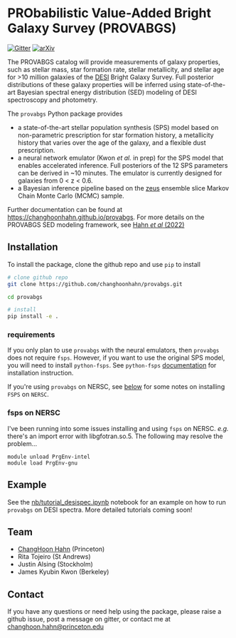 # PRObabilistic Value-Added Bright Galaxy Survey (PROVABGS)
[![Gitter](https://badges.gitter.im/provabgs/provabgs.svg)](https://gitter.im/provabgs/provabgs?utm_source=badge&utm_medium=badge&utm_campaign=pr-badge)
[![arXiv](https://img.shields.io/badge/arXiv-2202.01809-B31B1B.svg)](https://arxiv.org/abs/2202.01809)

The PROVABGS catalog will provide measurements of galaxy properties, such as stellar mass, 
star formation rate, stellar metallicity, and stellar age for >10 million galaxies of the 
[DESI](http://desi.lbl.gov/) Bright Galaxy Survey. 
Full posterior distributions of these galaxy properties will be inferred using state-of-the-art
Bayesian spectral energy distribution (SED) modeling of DESI spectroscopy and photometry.

The `provabgs` Python package provides 

- a state-of-the-art stellar population synthesis (SPS) model based on
  non-parametric prescription for star formation history, a metallicity 
  history that varies over the age of the galaxy, and a flexible dust 
  prescription. 
- a neural network emulator (Kwon *et al.* in prep)  for the SPS model
  that enables accelerated inference. Full posteriors of the 12 SPS parameters 
  can be derived in ~10 minutes. The emulator is currently designed for
  galaxies from 0 < z < 0.6.
- a Bayesian inference pipeline based on the [zeus](https://github.com/minaskar/zeus)
  ensemble slice Markov Chain Monte Carlo (MCMC) sample.  

Further documentation can be found at https://changhoonhahn.github.io/provabgs.
For more details on the PROVABGS SED modeling framework, see [Hahn *et al* (2022)](https://arxiv.org/abs/2202.01809)

## Installation
To install the package, clone the github repo and use `pip` to install  
```bash
# clone github repo 
git clone https://github.com/changhoonhahn/provabgs.git

cd provabgs

# install 
pip install -e . 
```

### requirements
If you only plan to use `provabgs` with the neural emulators, then `provabgs` 
does not require `fsps`. However, if you want to use the original SPS model, 
you will need to install `python-fsps`.  See `python-fsps`
[documentation](https://python-fsps.readthedocs.io/en/latest/) for installation
instruction. 

If you're using `provabgs` on NERSC, see [below](#fsps-on-nersc) for 
some notes on installing `FSPS` on `NERSC`.

### fsps on NERSC
I've been running into some issues installing and using `fsps` on NERSC. *e.g.*
there's an import error with libgfotran.so.5. The following may resolve the problem... 
```
module unload PrgEnv-intel
module load PrgEnv-gnu

```

## Example
See the [nb/tutorial_desispec.ipynb](https://github.com/changhoonhahn/provabgs/blob/main/nb/tutorial_desispec.ipynb)
notebook for an example on how to run `provabgs` on DESI spectra. 
More detailed tutorials coming soon!

## Team
- [ChangHoon Hahn](https://changhoonhahn.github.io) (Princeton)
- Rita Tojeiro (St Andrews)
- Justin Alsing (Stockholm) 
- James Kyubin Kwon (Berkeley) 


## Contact
If you have any questions or need help using the package, please raise a github issue, post a message on gitter, or contact me at changhoon.hahn@princeton.edu
